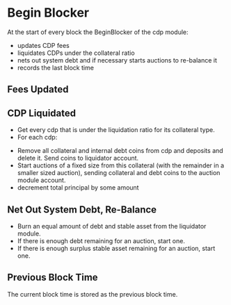 # Begin Blocker

At the start of every block the BeginBlocker of the cdp module:

- updates CDP fees
- liquidates CDPs under the collateral ratio
- nets out system debt and if necessary starts auctions to re-balance it
- records the last block time

## Fees Updated

<!-- TODO -->

## CDP Liquidated

- Get every cdp that is under the liquidation ratio for its collateral type.
- For each cdp:
<!-- TODO - update fees -->
  - Remove all collateral and internal debt coins from cdp and deposits and delete it. Send coins to liquidator account.
  - Start auctions of a fixed size from this collateral (with the remainder in a smaller sized auction), sending collateral and debt coins to the auction module account.
  - decrement total principal by some amount <!-- TODO fees -->

## Net Out System Debt, Re-Balance

- Burn an equal amount of debt and stable asset from the liquidator module.
- If there is enough debt remaining for an auction, start one.
- If there is enough surplus stable asset remaining for an auction, start one.

## Previous Block Time

The current block time is stored as the previous block time.

